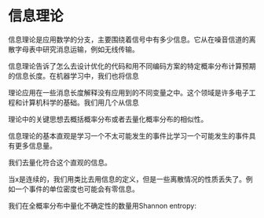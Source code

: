 # 信息理论

信息理论是应用数学的分支，主要围绕着信号中有多少信息。它从在噪音信道的离散字母表中研究消息运输，例如无线传输。

信息理论告诉了怎么去设计优化的代码和用不同编码方案的特定概率分布计算预期的信息长度。在机器学习中，我们也将信息

理论应用在一些消息长度解释没有应用到的不同变量之中。这个领域是许多电子工程和计算机科学的基础。我们用几个从信息

理论中的关键思想去概括概率分布或者去量化概率分布的相似性。

信息理论的基本直观是学习一个不太可能发生的事件比学习一个可能发生的事件具有更多信息量。

我们去量化符合这个直观的信息。

当x是连续的，我们用类比去用信息的定义，但是一些离散情况的性质丢失了。例如一个事件的单位密度也可能会有零信息。

我们在全概率分布中量化不确定性的数量用Shannon entropy:



